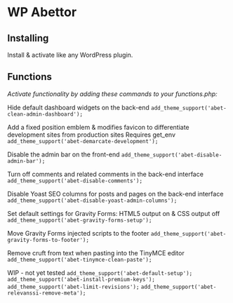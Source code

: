 # WP Abettor

## Installing

Install & activate like any WordPress plugin.

## Functions

*Activate functionality by adding these commands to your functions.php:*

Hide default dashboard widgets on the back-end
`add_theme_support('abet-clean-admin-dashboard');`

Add a fixed position emblem & modifies favicon to differentiate development sites from production sites
Requires get_env
`add_theme_support('abet-demarcate-development');`

Disable the admin bar on the front-end
`add_theme_support('abet-disable-admin-bar');`

Turn off comments and related comments in the back-end interface
`add_theme_support('abet-disable-comments');`

Disable Yoast SEO columns for posts and pages on the back-end interface
`add_theme_support('abet-disable-yoast-admin-columns');`

Set default settings for Gravity Forms: HTML5 output on & CSS output off
`add_theme_support('abet-gravity-forms-setup');`

Move Gravity Forms injected scripts to the footer
`add_theme_support('abet-gravity-forms-to-footer');`

Remove cruft from text when pasting into the TinyMCE editor
`add_theme_support('abet-tinymce-clean-paste');`

WIP - not yet tested
`add_theme_support('abet-default-setup');`
`add_theme_support('abet-install-premium-keys');`
`add_theme_support('abet-limit-revisions');`
`add_theme_support('abet-relevanssi-remove-meta');`
